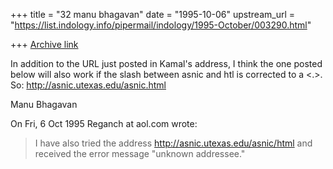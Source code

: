 +++
title = "32 manu bhagavan"
date = "1995-10-06"
upstream_url = "https://list.indology.info/pipermail/indology/1995-October/003290.html"

+++
[Archive link](https://list.indology.info/pipermail/indology/1995-October/003290.html)

In addition to the URL just posted in Kamal's address, I think the one 
posted below will also work if the slash between asnic and htl is 
corrected to a <.>. So:
http://asnic.utexas.edu/asnic.html

Manu Bhagavan


On Fri, 6 Oct 1995 Reganch at aol.com wrote:

> I have also tried the address http://asnic.utexas.edu/asnic/html and received
> the error message "unknown addressee."
>  
> 





